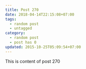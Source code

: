 ```yaml
---
title: Post 270
date: 2018-04-14T22:15:08+07:00
tags:
  - random post
  - untagged
category:
  - random post
  - post has 0
updated: 2015-10-25T05:09:54+07:00
---
```

This is content of post 270